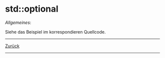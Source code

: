 # std::optional

*Allgemeines*:

Siehe das Beispiel im korrespondieren Quellcode.

---

[Zurück](../../Readme.md)

---
